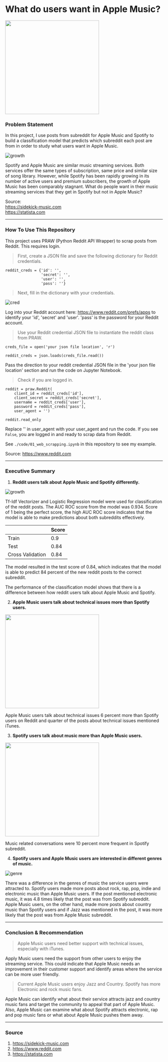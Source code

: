 # What do users want in Apple Music?
<img src = "./assets/image/intro_img.jpg" width="300"/>

### Problem Statement
In this project, I use posts from subreddit for Apple Music and Spotify to build a classification model that predicts which subreddit each post are from in order to study what users want in Apple Music.

![growth](./assets/image/app_spot.png)

Spotify and Apple Music are similar music streaming services. Both services offer the same types of subscription, same price and similar size of song library. However, while Spotify has been rapidly growing in its number of active users and premium subscribers, the growth of Apple Music has been comparably stagnant. What do people want in their music streaming services that they get in Spotify but not in Apple Music?          

Source:                    
https://sidekick-music.com        
https://statista.com            
______

### How To Use This Repository
This project uses PRAW (Python Reddit API Wrapper) to scrap posts from Reddit. This requires login.

>First, create a JSON file and save the following dictionary for Reddit credentials.

```
reddit_creds = {'id': '',
                'secret': '',
                'user': '',
                'pass': ''}
```
>Next, fill in the dictionary with your credentials.

![cred](./assets/image/reddit.png)

Log into your Reddit account here: https://www.reddit.com/prefs/apps to identify your 'id', 'secret' and 'user'. 'pass' is the password for your Reddit account.

> Use your Reddit credential JSON file to instantiate the reddit class from PRAW.

```
creds_file = open('your json file location', 'r')

reddit_creds = json.loads(creds_file.read())
```

Pass the direction to your reddit credential JSON file in the 'your json file location' section and run the code on Jupyter Notebook.

> Check if you are logged in.

```
reddit = praw.Reddit(
    client_id = reddit_creds['id'],
    client_secret = reddit_creds['secret'],
    username = reddit_creds['user'],
    password = reddit_creds['pass'],
    user_agent = '')

reddit.read_only
```

Replace '' in user_agent with your user_agent and run the code. If you see `False`, you are logged in and ready to scrap data from Reddit.

See `./code/01_web_scrapping.ipynb` in this repository to see my example.

Source: https://www.reddit.com
____________
### Executive Summary
1. **Reddit users talk about Apple Music and Spotify differently.**

![growth](./assets/image/aucroc.png)

Tf-Idf Vectorizer and Logistic Regression model were used for classification of the reddit posts. The AUC ROC score from the model was 0.934. Score of 1 being the perfect score, the high AUC ROC score indicates that the model is able to make predictions about both subreddits effectively.

|  | Score |
| ----------- | ----------- |
| Train | 0.9 |
| Test | 0.84 |
| Cross Validation | 0.84 |

The model resulted in the test score of 0.84, which indicates that the model is able to predict 84 percent of the new reddit posts to the correct subreddit.

The performance of the classification model shows that there is a difference between how reddit users talk about Apple Music and Spotify.

2. **Apple Music users talk about technical issues more than Spotify users.**

<img src = "./assets/image/tech_issue.png" width="300"/>

Apple Music users talk about technical issues 6 percent more than Spotify users on Reddit and quarter of the posts about technical issues mentioned iTunes.

3. **Spotify users talk about music more than Apple Music users.**

<img src = "./assets/image/music.png" width="300"/>

Music related conversations were 10 percent more frequent in Spotify subreddit.

4. **Spotify users and Apple Music users are interested in different genres of music.**

![genre](./assets/image/genre.png)

There was a difference in the genres of music the service users were attracted to. Spotify users made more posts about rock, rap, pop, indie and electronic music than Apple Music users. If the post mentioned electronic music, it was 4.8 times likely that the post was from Spotify subreddit.  
Apple Music users, on the other hand, made more posts about country music than Spotify users and if Jazz was mentioned in the post, it was more likely that the post was from Apple Music subreddit.

____________

### Conclusion & Recommendation

> Apple Music users need better support with technical issues, especially with iTunes.

Apply Music users need the support from other users to enjoy the streaming service. This could indicate that Apple Music needs an improvement in their customer support and identify areas where the service can be more user friendly.

> Current Apple Music users enjoy Jazz and Country. Spotify has more Electronic and rock music fans.

Apple Music can identify what about their service attracts jazz and country music fans and target the community to appeal that part of Apple Music. Also, Apple Music can examine what about Spotify attracts electronic, rap and pop music fans or what about Apple Music pushes them away.
____________

### Source
1. https://sidekick-music.com                   
2. https://www.reddit.com
3. https://statista.com
